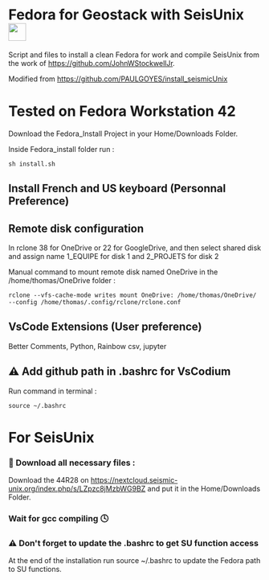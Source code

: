# Fedora for Geostack with SeisUnix <img src="https://upload.wikimedia.org/wikipedia/commons/3/3f/Fedora_logo.svg" width="35">
Script and files to install a clean Fedora for work and compile SeisUnix from the work of https://github.com/JohnWStockwellJr.

Modified from https://github.com/PAULGOYES/install_seismicUnix

# Tested on Fedora Workstation 42 

Download the Fedora_Install Project in your Home/Downloads Folder. 

Inside Fedora_install folder run :
```console
sh install.sh
```


## Install French and US keyboard (Personnal Preference)

## Remote disk configuration
In rclone 38 for OneDrive or 22 for GoogleDrive, and then select shared disk and assign name 1_EQUIPE for disk 1 and 2_PROJETS for disk 2

Manual command to mount remote disk named OneDrive in the /home/thomas/OneDrive folder :
```console
rclone --vfs-cache-mode writes mount OneDrive: /home/thomas/OneDrive/ --config /home/thomas/.config/rclone/rclone.conf 
```

## VsCode Extensions (User preference)
Better Comments, Python, Rainbow csv, jupyter

## :warning: Add github path in .bashrc for VsCodium
Run command in terminal : 
```console
source ~/.bashrc
```

# For SeisUnix

### :file_folder: Download all necessary files :
Download the 44R28 on https://nextcloud.seismic-unix.org/index.php/s/LZpzc8jMzbWG9BZ and put it in the Home/Downloads Folder.

### Wait for gcc compiling :clock4:

### :warning: Don't forget to update the .bashrc to get SU function access 
At the end of the installation run source ~/.bashrc to update the Fedora path to SU functions.
